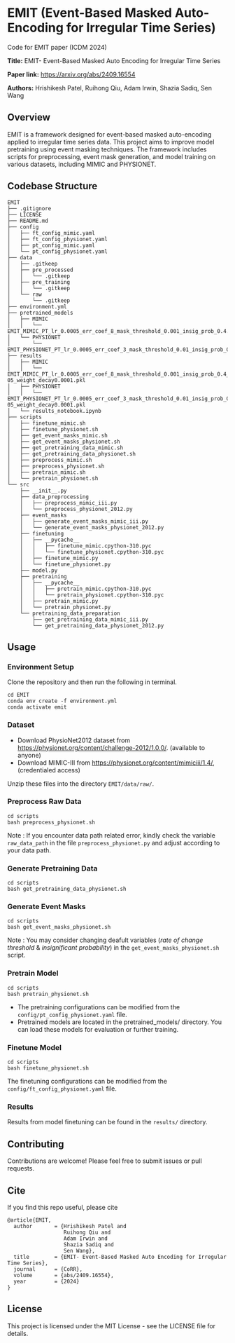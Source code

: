 # EMIT (Event-Based Masked Auto-Encoding for Irregular Time Series)

Code for EMIT paper (ICDM 2024)

**Title:** EMIT- Event-Based Masked Auto Encoding for Irregular Time Series

**Paper link:** https://arxiv.org/abs/2409.16554

**Authors:** Hrishikesh Patel, Ruihong Qiu, Adam Irwin, Shazia Sadiq, Sen Wang


## Overview
EMIT is a framework designed for event-based masked auto-encoding applied to irregular time series data. This project aims to improve model pretraining using event masking techniques. The framework includes scripts for preprocessing, event mask generation, and model training on various datasets, including MIMIC and PHYSIONET.

## Codebase Structure
```
EMIT
├── .gitignore
├── LICENSE
├── README.md
├── config
│   ├── ft_config_mimic.yaml
│   ├── ft_config_physionet.yaml
│   ├── pt_config_mimic.yaml
│   └── pt_config_physionet.yaml
├── data
│   ├── .gitkeep
│   ├── pre_processed
│   │   └── .gitkeep
│   ├── pre_training
│   │   └── .gitkeep
│   └── raw
│       └── .gitkeep
├── environment.yml
├── pretrained_models
│   ├── MIMIC
│   │   └── EMIT_MIMIC_PT_lr_0.0005_err_coef_8_mask_threshold_0.001_insig_prob_0.4.h5
│   └── PHYSIONET
│       └── EMIT_PHYSIONET_PT_lr_0.0005_err_coef_3_mask_threshold_0.01_insig_prob_0.7.h5
├── results
│   ├── MIMIC
│   │   └── EMIT_MIMIC_PT_lr_0.0005_err_coef_8_mask_threshold_0.001_insig_prob_0.4_FT_batchsize32_dropout0.4_lr5e-05_weight_decay0.0001.pkl
│   ├── PHYSIONET
│   │   └── EMIT_PHYSIONET_PT_lr_0.0005_err_coef_3_mask_threshold_0.01_insig_prob_0.7_FT_batchsize32_dropout0.4_lr5e-05_weight_decay0.0001.pkl
│   └── results_notebook.ipynb
├── scripts
│   ├── finetune_mimic.sh
│   ├── finetune_physionet.sh
│   ├── get_event_masks_mimic.sh
│   ├── get_event_masks_physionet.sh
│   ├── get_pretraining_data_mimic.sh
│   ├── get_pretraining_data_physionet.sh
│   ├── preprocess_mimic.sh
│   ├── preprocess_physionet.sh
│   ├── pretrain_mimic.sh
│   └── pretrain_physionet.sh
└── src
    ├── __init__.py
    ├── data_preprocessing
    │   ├── preprocess_mimic_iii.py
    │   └── preprocess_physionet_2012.py
    ├── event_masks
    │   ├── generate_event_masks_mimic_iii.py
    │   └── generate_event_masks_physionet_2012.py
    ├── finetuning
    │   ├── __pycache__
    │   │   ├── finetune_mimic.cpython-310.pyc
    │   │   └── finetune_physionet.cpython-310.pyc
    │   ├── finetune_mimic.py
    │   └── finetune_physionet.py
    ├── model.py
    ├── pretraining
    │   ├── __pycache__
    │   │   ├── pretrain_mimic.cpython-310.pyc
    │   │   └── pretrain_physionet.cpython-310.pyc
    │   ├── pretrain_mimic.py
    │   └── pretrain_physionet.py
    └── pretraining_data_preparation
        ├── get_pretraining_data_mimic_iii.py
        └── get_pretraining_data_physionet_2012.py

```

## Usage

### Environment Setup
Clone the repository and then run the following in terminal.
```
cd EMIT
conda env create -f environment.yml
conda activate emit
```

### Dataset
* Download PhysioNet2012 dataset from https://physionet.org/content/challenge-2012/1.0.0/. (available to anyone)
* Download MIMIC-III from https://physionet.org/content/mimiciii/1.4/, (credentialed access)

Unzip these files into the directory ```EMIT/data/raw/```. 

### Preprocess Raw Data

```
cd scripts
bash preprocess_physionet.sh
```
Note : If you encounter data path related error, kindly check the variable `raw_data_path` in the file `preprocess_physionet.py` and adjust according to your data path.

### Generate Pretraining Data
```
cd scripts
bash get_pretraining_data_physionet.sh
```
### Generate Event Masks 
```
cd scripts
bash get_event_masks_physionet.sh
```
Note : You may consider changing deafult variables (<i>rate of change threshold</i> & <i>insignificant probability</i>) in the `get_event_masks_physionet.sh` script.

### Pretrain Model
```
cd scripts
bash pretrain_physionet.sh
```
* The pretraining configurations can be modified from the `config/pt_config_physionet.yaml` file. 
* Pretrained models are located in the pretrained_models/ directory. You can load these models for evaluation or further training.

### Finetune Model
```
cd scripts
bash finetune_physionet.sh
```
The finetuning configurations can be modified from the `config/ft_config_physionet.yaml` file.


### Results
Results from model finetuning can be found in the `results/` directory.

## Contributing
Contributions are welcome! Please feel free to submit issues or pull requests.

## Cite
If you find this repo useful, please cite

```
@article{EMIT,
  author       = {Hrishikesh Patel and
                  Ruihong Qiu and
                  Adam Irwin and
                  Shazia Sadiq and
                  Sen Wang},
  title        = {EMIT- Event-Based Masked Auto Encoding for Irregular Time Series},
  journal      = {CoRR},
  volume       = {abs/2409.16554},
  year         = {2024}
}
```

## License
This project is licensed under the MIT License - see the LICENSE file for details.






